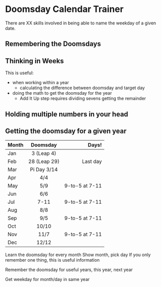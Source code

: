 # Doomsday Calendar Trainer

There are XX skills involved in being able to name the weekday of a given date.

## Remembering the Doomsdays



## Thinking in Weeks

This is useful:

- when working within a year
  - calculating the difference between doomsday and target day
- doing the math to get the doomsday for the year
  - Add It Up step requires dividing sevens getting the remainder

## Holding multiple numbers in your head

## Getting the doomsday for a given year

  | Month | Doomsday     | Days!          |
  | ----- |:------------:| --------------:|
  | Jan   | 3 (Leap 4)   |                |
  | Feb   | 28 (Leap 29) | Last day       |
  | Mar   | Pi Day 3/14  |                |
  | Apr   | 4/4          |                |
  | May   | 5/9          | 9-to-5 at 7-11 |
  | Jun   | 6/6          |                |
  | Jul   | 7-11         | 9-to-5 at 7-11 |
  | Aug   | 8/8          |                |
  | Sep   | 9/5          | 9-to-5 at 7-11 |
  | Oct   | 10/10        |                |
  | Nov   | 11/7         | 9-to-5 at 7-11 |
  | Dec   | 12/12        |                |


Learn the doomsday for every month
  Show month, pick day
  If you only remember one thing, this is useful information

Remember the doomsday for useful years, this year, next year

Get weekday for month/day in same year

